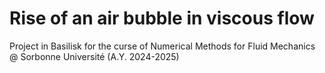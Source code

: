 # Rise of an air bubble in viscous flow
Project in Basilisk for the curse of Numerical Methods for Fluid Mechanics @ Sorbonne Université (A.Y. 2024-2025) 
